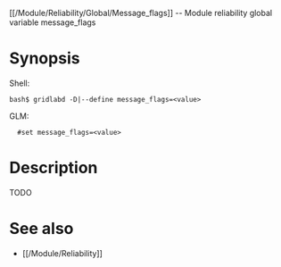 [[/Module/Reliability/Global/Message_flags]] -- Module reliability global variable message_flags

# Synopsis

Shell:

~~~
bash$ gridlabd -D|--define message_flags=<value>
~~~

GLM:

~~~
  #set message_flags=<value>
~~~

# Description

TODO

# See also

* [[/Module/Reliability]]
